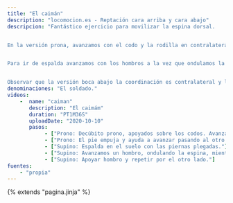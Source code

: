 ```yaml
---
title: "El caimán"
description: "locomocion.es - Reptación cara arriba y cara abajo"
descripcion: "Fantástico ejercicio para movilizar la espina dorsal.


En la versión prona, avanzamos con el codo y la rodilla en contralateral. reptamos observando cómo pasan los pies de un lado al otro rotando la pelvis. Es el movimiento que realizan los soldados para ir por el suelo.


Para ir de espalda avanzamos con los hombros a la vez que ondulamos la espina.


Observar que la versión boca abajo la coordinación es contralateral y la boca arriba es lateral."
denominaciones: "El soldado."
videos: 
    -  name: "caiman"
       description: "El caimám"
       duration: "PT1M36S"
       uploadDate: "2020-10-10"
       pasos:
            - ["Prono: Decúbito prono, apoyados sobre los codos. Avanzamos un codo, apoyando el antebrazo y su rodilla contralateral."]
            - ["Prono: El pie empuja y ayuda a avanzar pasando al otro lado. La rotación de la pelvis ayuda a colocar la rodilla contraria."]
            - ["Supino: Espalda en el suelo con las piernas plegadas."]
            - ["Supino: Avanzamos un hombro, ondulando la espina, mientras empujamos con su pie lateral."]
            - ["Supino: Apoyar hombro y repetir por el otro lado."]
fuentes:
    - "propia"
---
```

{% extends "pagina.jinja" %}
